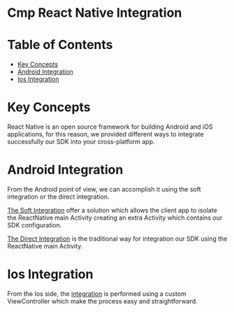 # Cmp React Native Integration

# Table of Contents
- [Key Concepts](#key-concepts)
- [Android Integration](#android-integration)
- [Ios Integration](#ios-integration)

# Key Concepts
React Native is an open source framework for building Android and iOS applications, for this reason, we provided different
ways to integrate successfully our SDK into your cross-platform app.

# Android Integration
From the Android point of view, we can accomplish it using the soft integration or the direct integration.

[The Soft Integration](AndroidSoftIntegration.md) offer a solution which allows the client app to isolate the ReactNative main Activity creating an
extra Activity which contains our SDK configuration.

[The Direct Integration](AndroidDirectIntegration.md) is the traditional way for integration our SDK using the ReactNative main Activity.

# Ios Integration
From the Ios side, the [integration](IosIntegration.md) is performed using a custom ViewController which make the process 
easy and straightforward.

